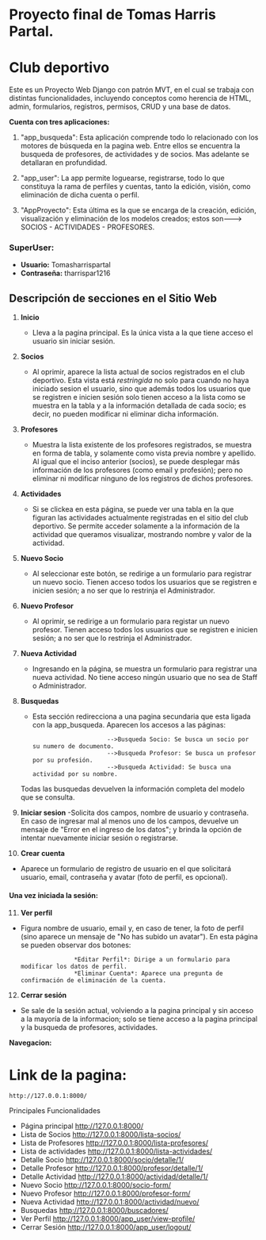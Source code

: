 # Proyecto final de Tomas Harris Partal.

# Club deportivo

Este es un Proyecto Web Django con patrón MVT, en el cual se trabaja con distintas funcionalidades, incluyendo conceptos como herencia de HTML, admin, formularios, registros, permisos, CRUD y una base de datos.

**Cuenta con tres aplicaciones:**

   1. "app_busqueda": Esta aplicación comprende todo lo relacionado con los motores de búsqueda en la pagina web. Entre ellos se encuentra la busqueda de profesores, de actividades y de socios. Mas adelante se detallaran en profundidad.

   2. "app_user": La app permite loguearse, registrarse, todo lo que constituya la rama de perfiles y cuentas, tanto la edición, visión, como eliminación de dicha cuenta o perfil.

   3. "AppProyecto": Esta última es la que se encarga de la creación, edición, visualización y eliminación de los modelos creados; estos son---> SOCIOS - ACTIVIDADES - PROFESORES.

### SuperUser:
   - **Usuario:** Tomasharrispartal
   - **Contraseña:** tharrispar1216

## Descripción de secciones en el Sitio Web

1. **Inicio**
   - Lleva a la pagina principal. Es la única vista a la que tiene acceso el usuario sin iniciar sesión.

2. **Socios**
   - Al oprimir, aparece la lista actual de socios registrados en el club deportivo. Esta vista está *restringida* no solo para cuando no haya iniciado sesion el usuario, sino que además todos los usuarios que se registren e inicien sesión solo tienen acceso a la lista como se muestra en la tabla y a la información detallada de cada socio; es decir, no pueden modificar ni eliminar dicha información.

3. **Profesores**
   - Muestra la lista existente de los profesores registrados, se muestra en forma de tabla, y solamente como vista previa nombre y apellido. Al igual que el inciso anterior (socios), se puede desplegar más información de los profesores (como email y profesión); pero no eliminar ni modificar ninguno de los registros de dichos profesores.

4. **Actividades**
   - Si se clickea en esta página, se puede ver una tabla en la que figuran las actividades actualmente registradas en el sitio del club deportivo. Se permite acceder solamente a la información de la actividad que queramos visualizar, mostrando nombre y valor de la actividad.

5. **Nuevo Socio**
   - Al seleccionar este botón, se redirige a un formulario para registrar un nuevo socio. Tienen acceso todos los usuarios que se registren e inicien sesión; a no ser que lo restrinja el Administrador.

6. **Nuevo Profesor**
   - Al oprimir, se redirige a un formulario para registar un nuevo profesor. Tienen acceso todos los usuarios que se registren e inicien sesión; a no ser que lo restrinja el Administrador.

7. **Nueva Actividad**
   - Ingresando en la página, se muestra un formulario para registrar una nueva actividad. No tiene acceso ningún usuario que no sea de Staff o Administrador.

8. **Busquedas**
   - Esta sección redirecciona a una pagina secundaria que esta ligada con la app_busqueda. Aparecen los accesos a las páginas:

                              -->Busqueda Socio: Se busca un socio por su numero de documento.
                              -->Busqueda Profesor: Se busca un profesor por su profesión.
                              -->Busqueda Actividad: Se busca una actividad por su nombre.
   
   Todas las busquedas devuelven la información completa del modelo que se consulta.

9. **Iniciar sesion**
   -Solicita dos campos, nombre de usuario y contraseña. En caso de ingresar mal al menos uno de los campos, devuelve un mensaje de "Error en el ingreso de los datos"; y brinda la opción de intentar nuevamente iniciar sesión o registrarse.

10. **Crear cuenta**
   - Aparece un formulario de registro de usuario en el que solicitará usuario, email, contraseña y avatar (foto de perfil, es opcional).

#### Una vez iniciada la sesión:

11. **Ver perfil**
   - Figura nombre de usuario, email y, en caso de tener, la foto de perfil (sino aparece un mensaje de "No has subido un avatar"). En esta página se pueden observar dos botones:

                        *Editar Perfil*: Dirige a un formulario para modificar los datos de perfil.
                        *Eliminar Cuenta*: Aparece una pregunta de confirmación de eliminación de la cuenta.

12. **Cerrar sesión**
   - Se sale de la sesión actual, volviendo a la pagina principal y sin acceso a la mayoría de la informacion; solo se tiene acceso a la pagina principal y la busqueda de profesores, actividades.


**Navegacion:**
# Link de la pagina: 
    http://127.0.0.1:8000/

Principales Funcionalidades

- Página principal           http://127.0.0.1:8000/
- Lista de Socios            http://127.0.0.1:8000/lista-socios/
- Lista de Profesores	     http://127.0.0.1:8000/lista-profesores/
- Lista de actividades	     http://127.0.0.1:8000/lista-actividades/
- Detalle Socio              http://127.0.0.1:8000/socio/detalle/1/
- Detalle Profesor           http://127.0.0.1:8000/profesor/detalle/1/
- Detalle Actividad          http://127.0.0.1:8000/actividad/detalle/1/
- Nuevo Socio                http://127.0.0.1:8000/socio-form/
- Nuevo Profesor             http://127.0.0.1:8000/profesor-form/
- Nueva Actividad            http://127.0.0.1:8000/actividad/nuevo/
- Busquedas                  http://127.0.0.1:8000/buscadores/
- Ver Perfil                 http://127.0.0.1:8000/app_user/view-profile/
- Cerrar Sesión              http://127.0.0.1:8000/app_user/logout/

